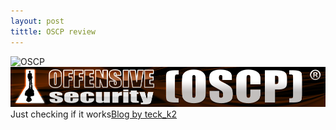 ```yaml
---
layout: post
tittle: OSCP review
---
```


![OSCP](https://cdn-images-1.medium.com/max/2000/1*MqR-thE8CfCgffOJaqhF2w.jpeg)
![just another image](/_screenshots/offsec-student-certified-emblem-rgb-oscp.jpeg)
Just checking if it works[Blog by teck_k2](https://teckk2.github.io)
